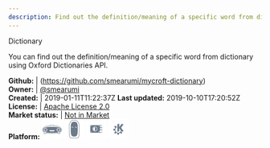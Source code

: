 ```yaml
---
description: Find out the definition/meaning of a specific word from dictionary
---
```

Dictionary

You can find out the definition/meaning of a specific word from dictionary using Oxford Dictionaries API.

**Github:** | (https://github.com/smearumi/mycroft-dictionary)  
**Owner:** | [@smearumi](https://github.com/smearumi)  
**Created:** | 2019-01-11T11:22:37Z  **Last updated:** 2019-10-10T17:20:52Z  
**License:** | [Apache License 2.0](https://api.github.com/licenses/apache-2.0)  
**Market status:** | [Not in Market](https://market.mycroft.ai/skill/)  
**Platform:**   ![](.gitbook/assets/mark-1-icon.png)  ![](.gitbook/assets/mark-2-icon.png)  ![](.gitbook/assets/picroft-icon.png)  ![](.gitbook/assets/kde.png)   
